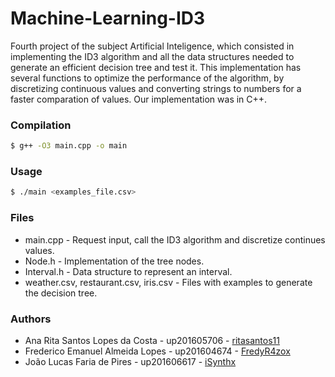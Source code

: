 # Machine-Learning-ID3
Fourth project of the subject Artificial Inteligence, which consisted in implementing the ID3 algorithm and all the data structures needed to generate an efficient decision tree and test it.
This implementation has several functions to optimize the performance of the algorithm, by discretizing continuous values and converting strings to numbers for a faster comparation of values.
Our implementation was in C++.


### Compilation
``` bash
$ g++ -O3 main.cpp -o main
```

### Usage
``` bash
$ ./main <examples_file.csv>
```


### Files
* main.cpp - Request input, call the ID3 algorithm and discretize continues values.
* Node.h - Implementation of the tree nodes.
* Interval.h - Data structure to represent an interval.
* weather.csv, restaurant.csv, iris.csv - Files with examples to generate the decision tree.


### Authors
* Ana Rita Santos Lopes da Costa - up201605706 - [ritasantos11](https://www.github.com/ritasantos11)
* Frederico Emanuel Almeida Lopes - up201604674 - [FredyR4zox](https://www.github.com/FredyR4zox)
* João Lucas Faria de Pires - up201606617 - [iSynthx](https://www.github.com/iSynthx)
